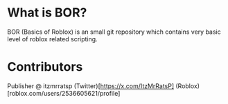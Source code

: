 # What is BOR?
BOR (Basics of Roblox) is an small git repository which contains very basic level of roblox related scripting.

# Contributors
Publisher @ itzmrratsp (Twitter)[https://x.com/ItzMrRatsP] (Roblox)[roblox.com/users/2536605621/profile]